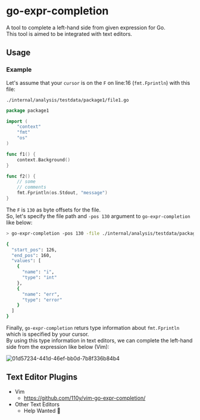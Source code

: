 # go-expr-completion

A tool to complete a left-hand side from given expression for Go.
<br>This tool is aimed to be integrated with text editors.

## Usage


### Example

Let's assume that your `cursor` is on the `F` on line:16 (`fmt.Fprintln`) with this file:


`./internal/analysis/testdata/package1/file1.go`

```go
package package1

import (
	"context"
	"fmt"
	"os"
)

func f1() {
	context.Background()
}

func f2() {
	// some
	// comments
	fmt.Fprintln(os.Stdout, "message")
}
```

The `F` is `130` as byte offsets for the file.<br>
So, let's specify the file path and `-pos 130` argument to `go-expr-completion` like below:

```sh
> go-expr-completion -pos 130 -file ./internal/analysis/testdata/package1/file1.go | jq .

{
  "start_pos": 126,
  "end_pos": 160,
  "values": [
    {
      "name": "i",
      "type": "int"
    },
    {
      "name": "err",
      "type": "error"
    }
  ]
}
```

Finally, `go-expr-completion` returs type information about `fmt.Fprintln` which is specified by your cursor.<br>
By using this type information in text editors, we can complete the left-hand side from the expression like below (Vim):

![01d57234-441d-46ef-bb0d-7b8f336b84b4](https://user-images.githubusercontent.com/2134196/89279213-12ef8100-d682-11ea-8b93-5660b232255d.gif)

## Text Editor Plugins

- Vim
    - https://github.com/110y/vim-go-expr-completion/
- Other Text Editors
    - Help Wanted :pray:
